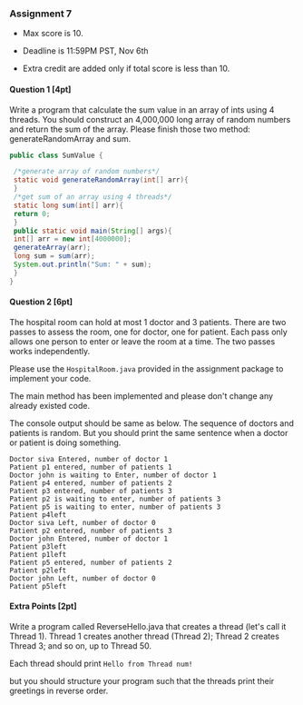 <h3>Assignment 7</h3>

+ Max score is 10. 
+ Deadline is 11:59PM PST, Nov 6th

+ Extra credit are added only if total score is less than 10.

  

<h4>Question 1 [4pt]</h4>

Write a program that calculate the sum value in an array of ints using 4 threads. You should construct an 4,000,000 long array of random numbers and return the sum of the array. Please finish those two method: generateRandomArray and sum.

```java
public class SumValue {

 /*generate array of random numbers*/
 static void generateRandomArray(int[] arr){
 }
 /*get sum of an array using 4 threads*/
 static long sum(int[] arr){
 return 0;
 }
 public static void main(String[] args){
 int[] arr = new int[4000000];
 generateArray(arr);
 long sum = sum(arr);
 System.out.println("Sum: " + sum);
 }
}
```



<h4>Question 2 [6pt]</h4>

The hospital room can hold at most 1 doctor and 3 patients. There are two passes to assess the room, one for doctor, one for patient. Each pass only allows one person to enter or leave the room at a time. The two passes works independently. 

Please use the `HospitalRoom.java`  provided in the assignment package to implement your code.

The main method has been implemented and please don't change any already existed code.

The console output should be same as below. The sequence of doctors and patients is random. But you should print the same sentence when a doctor or patient is doing something.

```
Doctor siva Entered, number of doctor 1
Patient p1 entered, number of patients 1
Doctor john is waiting to Enter, number of doctor 1
Patient p4 entered, number of patients 2
Patient p3 entered, number of patients 3
Patient p2 is waiting to enter, number of patients 3
Patient p5 is waiting to enter, number of patients 3
Patient p4left
Doctor siva Left, number of doctor 0
Patient p2 entered, number of patients 3
Doctor john Entered, number of doctor 1
Patient p3left
Patient p1left
Patient p5 entered, number of patients 2
Patient p2left
Doctor john Left, number of doctor 0
Patient p5left
```





<h4>Extra Points [2pt]</h4>

Write a program called ReverseHello.java that creates a thread (let's call it Thread 1). Thread 1 creates another thread (Thread 2); Thread 2 creates Thread 3; and so on, up to Thread 50. 

Each thread should print `Hello from Thread num!`

but you should structure your program such that the threads print their greetings in reverse order.

